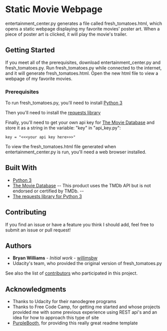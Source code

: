 # Static Movie Webpage

entertainment_center.py generates a file called fresh_tomatoes.html, which
opens a static webpage displaying my favorite movies' poster art. When a piece
of poster art is clicked, it will play the movie's trailer.

## Getting Started

If you meet all of the prerequisites, download entertainment_center.py and
fresh_tomatoes.py. Run fresh_tomatoes.py while connected to the internet, and
it will generate fresh_tomatoes.html. Open the new html file to view a webpage
of my favorite movies.

### Prerequisites

To run fresh_tomatoes.py, you'll need to install [Python 3](https://www.python.org/ftp/python/3.6.5/python-3.6.5.exe)

Then you'll need to install the [requests library](http://docs.python-requests.org/en/latest/user/install/#install)

Finally, you'll need to get your own api key for [The Movie Database](https://www.themoviedb.org/settings/api) and store it as a string in the variable: "key" in "api_key.py":
```
key = "<<<your api key here>>>"
```

To view the fresh_tomatoes.html file generated when entertainment_center.py is run, you'll need a web browser installed.

## Built With

* [Python 3](https://docs.python.org/3/)
* [The Movie Database](https://www.themoviedb.org)
-- This product uses the TMDb API but is not endorsed or certified by TMDb. --
* [The requests library for Python 3](http://docs.python-requests.org/en/latest/user/quickstart/)


## Contributing

If you find an issue or have a feature you think I should add, feel free to submit an issue or pull request!

## Authors

* **Bryan Williams** - *Initial work* - [willimsbw](https://github.com/willimsbw)
* Udacity's team, who provided the original version of fresh_tomatoes.py

See also the list of [contributors](https://github.com/willimsbw/movie-website/graphs/contributors)
who participated in this project.

## Acknowledgments

* Thanks to Udacity for their nanodegree programs
* Thanks to Free Code Camp, for getting me started and whose projects provided me with some previous experience using REST api's and an idea for how to approach this type of site
* [PurpleBooth](https://gist.github.com/PurpleBooth/109311bb0361f32d87a2), for providing this really great readme template
